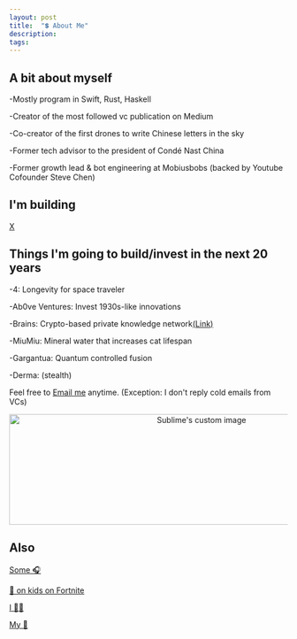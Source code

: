 ```yaml
---
layout: post
title:  "💲 About Me"
description: 
tags: 
---
```


## A bit about myself

-Mostly program in Swift, Rust, Haskell

-Creator of the most followed vc publication on Medium

-Co-creator of the first drones to write Chinese letters in the sky

-Former tech advisor to the president of Condé Nast China

-Former growth lead & bot engineering at Mobiusbobs (backed by Youtube Cofounder Steve Chen)


## I'm building

[X](https://www.producthunt.com/upcoming/xos)


## Things I'm going to build/invest in the next 20 years

-4: Longevity for space traveler

-Ab0ve Ventures: Invest 1930s-like innovations

-Brains: Crypto-based private knowledge network[(Link)](http://www.ab0ve.co/1930/01/01/knowledge-base.html)

-MiuMiu: Mineral water that increases cat lifespan

-Gargantua: Quantum controlled fusion

-Derma: (stealth)


Feel free to [Email me](mailto:allenleein@gmail.com) anytime. 
(Exception: I don't reply cold emails from VCs)

<p align="center">
  <img width="680" height="200" src="https://i.imgur.com/ZPW6LCD.png" alt="Sublime's custom image"/>
</p>



## Also

[Some 🎧](https://soundcloud.com/archilab)

[💩 on kids on Fortnite](https://www.instagram.com/gho00sts/)

[I 🏄🏼](https://vsco.co/allenleein/gallery)

[My 📀](https://github.com/allenleein)




